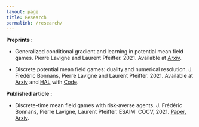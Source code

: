 ```yaml
---
layout: page
title: Research
permalink: /research/
---
```




__Preprints :__

* Generalized conditional gradient and learning in potential mean field games. Pierre Lavigne and Laurent Pfeiffer. 2021. Available at [Arxiv](https://arxiv.org/abs/2209.12772).

* Discrete potential mean field games: duality and numerical resolution. J. Frédéric Bonnans, Pierre Lavigne and Laurent Pfeiffer. 2021. Available at [Arxiv](https://arxiv.org/abs/2106.07463) and [HAL](https://hal.inria.fr/hal-03260057) with [Code](https://lavignepierre.github.io/Potential-MFG/Introduction.html).

__Published article :__

* Discrete-time mean field games with risk-averse agents.
J.  Frédéric Bonnans, Pierre  Lavigne, Laurent  Pfeiffer.
ESAIM: COCV, 2021. [Paper](https://www.esaim-cocv.org/articles/cocv/abs/2021/02/cocv200105/cocv200105.html), [Arxiv](https://arxiv.org/abs/2005.02232).
